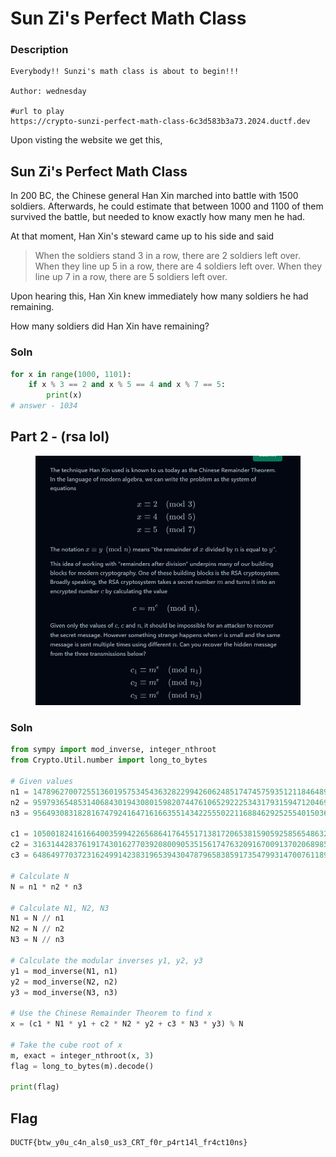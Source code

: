 # Sun Zi's Perfect Math Class

### Description

```
Everybody!! Sunzi's math class is about to begin!!!

Author: wednesday

#url to play
https://crypto-sunzi-perfect-math-class-6c3d583b3a73.2024.ductf.dev
```





Upon visting the website we get this,&#x20;

## Sun Zi's Perfect Math Class

In 200 BC, the Chinese general Han Xin marched into battle with 1500 soldiers. Afterwards, he could estimate that between 1000 and 1100 of them survived the battle, but needed to know exactly how many men he had.

At that moment, Han Xin's steward came up to his side and said

> When the soldiers stand 3 in a row, there are 2 soldiers left over. When they line up 5 in a row, there are 4 soldiers left over. When they line up 7 in a row, there are 5 soldiers left over.

Upon hearing this, Han Xin knew immediately how many soldiers he had remaining.

How many soldiers did Han Xin have remaining?

### Soln&#x20;

```python
for x in range(1000, 1101):
    if x % 3 == 2 and x % 5 == 4 and x % 7 == 5:
        print(x)
# answer - 1034
```

## Part 2 - (rsa lol)

<figure><img src="../../../../.gitbook/assets/image (5).png" alt=""><figcaption></figcaption></figure>

### Soln

```python
from sympy import mod_inverse, integer_nthroot
from Crypto.Util.number import long_to_bytes

# Given values
n1 = 147896270072551360195753454363282299426062485174745759351211846489928910241753224819735285744845837638083944350358908785909584262132415921461693027899236186075383010852224067091477810924118719861660629389172820727449033189259975221664580227157731435894163917841980802021068840549853299166437257181072372761693
n2 = 95979365485314068430194308015982074476106529222534317931594712046922760584774363858267995698339417335986543347292707495833182921439398983540425004105990583813113065124836795470760324876649225576921655233346630422669551713602423987793822459296761403456611062240111812805323779302474406733327110287422659815403
n3 = 95649308318281674792416471616635514342255502211688462925255401503618542159533496090638947784818456347896833168508179425853277740290242297445486511810651365722908240687732315319340403048931123530435501371881740859335793804194315675972192649001074378934213623075830325229416830786633930007188095897620439987817

c1 = 105001824161664003599422656864176455171381720653815905925856548632486703162518989165039084097502312226864233302621924809266126953771761669365659646250634187967109683742983039295269237675751525196938138071285014551966913785883051544245059293702943821571213612968127810604163575545004589035344590577094378024637
c2 = 31631442837619174301627703920800905351561747632091670091370206898569727230073839052473051336225502632628636256671728802750596833679629890303700500900722642779064628589492559614751281751964622696427520120657753178654351971238020964729065716984136077048928869596095134253387969208375978930557763221971977878737
c3 = 64864977037231624991423831965394304787965838591735479931470076118956460041888044329021534008265748308238833071879576193558419510910272917201870797698253331425756509041685848066195410586013190421426307862029999566951239891512032198024716311786896333047799598891440799810584167402219122283692655717691362258659

# Calculate N
N = n1 * n2 * n3

# Calculate N1, N2, N3
N1 = N // n1
N2 = N // n2
N3 = N // n3

# Calculate the modular inverses y1, y2, y3
y1 = mod_inverse(N1, n1)
y2 = mod_inverse(N2, n2)
y3 = mod_inverse(N3, n3)

# Use the Chinese Remainder Theorem to find x
x = (c1 * N1 * y1 + c2 * N2 * y2 + c3 * N3 * y3) % N

# Take the cube root of x
m, exact = integer_nthroot(x, 3)
flag = long_to_bytes(m).decode()

print(flag)

```

## Flag

```
DUCTF{btw_y0u_c4n_als0_us3_CRT_f0r_p4rt14l_fr4ct10ns}
```
